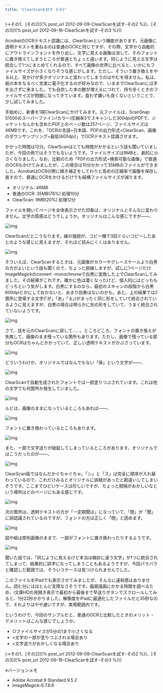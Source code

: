 ```yaml
---
title: "ClearScanを試す その1"
---
```


(→その1、[その2]({% post_url 2012-09-09-ClearScanを試す-その2 %})、[その3]({% post_url 2012-09-16-ClearScanを試す-その3 %}))

AcrobatのOCRテキスト認識には、ClearScanという機能があります。元画像に透明テキストを重ねるのは普通のOCRと同じですが、その際、文字から自動的にアウトラインフォントを作り出し、文字に見える画像は消して、そのフォントに置き換えてしまうところが普通とちょっと違います。同じように見える文字は統合して1つにまとめてくれるので、すべて画像の世界に比べると、いかにもファイルサイズが小さくなりそうな感じがします。ただし、そういう置き換えをやる以上、見かけが多少オリジナルと変わってしまうのはやむを得ません。私は、紙の本をなるべく忠実に電子化するのが好みなので、いままでClearScanには手を出さずに来ました。でも自炊した本の数が増えるにつれて、持ち歩くときのファイルサイズが問題になってきています。食わず嫌いも良くないということで、少し試してみました。

手始めに、新書を1冊ClearScanにかけてみます。元ファイルは、ScanSnap S1500のスーパーファイン/カラー/圧縮率3でスキャンした300dpiのPDFで、ジャケットなんかも含めたPDF上のページ数は257ページ、ファイルサイズは46MBです。これを、「OCRの言語=日本語、PDFの出力形式=ClearScan、画像のダウンサンプリング=最低(600dpi)」でOCRテキスト認識させます。

かかった時間は12分。ClearScanはとても時間がかかるという話も聞いていましたが、今回の例ではそうでもないようです。ファイルサイズは9MBと、劇的に小さくなりました。なお、比較のため「PDFの出力形式=検索可能な画像」で普通のOCRもかけてみましたが、この場合は10分かかって35MBのファイルができました。AcrobatはOCRの際に傾き補正をしてわりと高めの圧縮率で画像を保存し直すので、普通にOCRをかけるだけでも結構ファイルサイズが減ります。

- オリジナル: 46MB
- 普通のOCR: 35MB(76%) 処理10分
- ClearScan: 9MB(20%) 処理12分

ファイルを開いてページを全体表示させた印象は、オリジナルとそんなに変わりません。文字の質感はどうでしょうか。オリジナルはこんな感じですが――、

![img](img/20120902-001.png)

ClearScanだとこうなります。線の強弱が、コピー機で3回ぐらいコピーしたあとのような感じに見えますが、それほど読みにくくはありません。

![img](img/20120902-002.png)

そういえば、ClearScanするときは、元画像がカラーやグレースケールより白黒の方がよいという話も聞くので、ちょっと脱線しますが、試しに1ページだけImageMagickのconvert -monochromeで白黒に変換した上でClearScanしてみました。その結果がこれです。確かに色は濃くなったけど、個人的にはどっちもどっちという気がします。白黒にするのなら、最初のスキャンの段階から白黒600dpiとかにしておかないと、あまり効果はないのかも。あと、上の結果では2箇所に登場する文字(「が」「あ」「る」)がまったく同じ形をしていて統合されているように見えますが、白黒の場合は明らかに別の形をしていて、うまく統合されていないようです。

![img](img/20120902-003.png)

さて、話を元のClearScanに戻して……。ところどころ、フォントの置き換えが失敗して、画像のまま残っている箇所もあります。ただし、画像で残っている部分もOCRはちゃんとかかっていて、正しい透明テキストがかぶさっています。

![img](img/20120902-004.png)

どういうわけか、オリジナルではなんでもない「保」という文字が――、

![img](img/20120902-005.png)

ClearScanで自動生成されたフォントでは一部塗りつぶされています。これは他の文字でも何箇所か発生していました。

![img](img/20120902-006.png)

ルビは、画像のままになっているところもあれば――、

![img](img/20120902-007.png)

フォントに置き換わっているところもあります。

![img](img/20120902-008.png)

また、一部で文字送りが破綻してしまっているところがあります。オリジナルではこうだったのが――、

![img](img/20120902-009.png)

ClearScan版ではなんだかぐちゃぐちゃ。「シ」と「ス」は完全に順序が入れ替わっているので、これだけみるとオリジナルに誤植があったと勘違いしてしまいそうです。ここまでひどいケースは珍しいですが、ちょっと間隔がおかしいなという場所はどのページにもある感じです。

![img](img/20120902-010.png)

次の箇所は、透明テキストの方が「一定期聞は」になっていて、「間」が「聞」に誤認識されているのですが、フォントの方は正しく「間」と読めます。

![img](img/20120902-011.png)

図や絵は原則画像のままで、一部がフォントに置き換わったりするようです。

![img](img/20120902-012.png)

聞いた話では、「同じように見えるけど本当は微妙に違う文字」が1つに統合されてしまって、結果的に誤字になってしまうこともあるようですが、今回パラパラと確認した範囲では、そういうケースは見つけられませんでした。

このファイルをiPadでも表示させてみましたが、そんなに違和感はありません。読む分にはほとんど支障なさそうです。画面描画にかかる時間を調べるため、i文庫HDの見開き表示で最初から最後まで早送りボタンでスクロールしてみると、1分22秒かかりました。解像度をiPadに最適化したファイルだと35秒なので、それよりはやや遅いですが、実用範囲内です。

というわけで、今回のサンプルだと、普通のOCRと比較したときのメリット・デメリットはこんな感じでしょうか。

- ○ファイルサイズが5分の1まで小さくなる
- ×文字の一部が塗りつぶされる場合あり
- ×文字送りがおかしくなる場合あり

(→その1、[その2]({% post_url 2012-09-09-ClearScanを試す-その2 %})、[その3]({% post_url 2012-09-16-ClearScanを試す-その3 %}))

※バージョンメモ

- Adobe Acrobat 9 Standard 9.5.2
- ImageMagick-6.7.8.6
